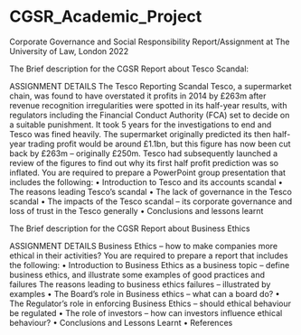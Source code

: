 # CGSR_Academic_Project
Corporate Governance and Social Responsibility Report/Assignment at The University of Law, London 2022


The Brief description for the CGSR Report about Tesco Scandal:

ASSIGNMENT DETAILS
The Tesco Reporting Scandal
Tesco, a supermarket chain, was found to have overstated it profits in 2014 by 
£263m after revenue recognition irregularities were spotted in its half-year results, 
with regulators including the Financial Conduct Authority (FCA) set to decide on a 
suitable punishment. It took 5 years for the investigations to end and Tesco was fined 
heavily. 
The supermarket originally predicted its then half-year trading profit would be around 
£1.1bn, but this figure has now been cut back by £263m – originally £250m. Tesco 
had subsequently launched a review of the figures to find out why its first half profit 
prediction was so inflated.
You are required to prepare a PowerPoint group presentation that includes the 
following:
• Introduction to Tesco and its accounts scandal
• The reasons leading Tesco’s scandal
• The lack of governance in the Tesco scandal
• The impacts of the Tesco scandal – its corporate governance and loss of trust 
in the Tesco generally
• Conclusions and lessons learnt




The Brief description for the CGSR Report about Business Ethics

ASSIGNMENT DETAILS
Business Ethics – how to make companies more ethical in their activities?
You are required to prepare a report that includes the following:
• Introduction to Business Ethics as a business topic – define business ethics, 
and illustrate some examples of good practices and failures
The reasons leading to business ethics failures – illustrated by examples
• The Board’s role in Business ethics – what can a board do?
• The Regulator’s role in enforcing Business Ethics – should ethical behaviour 
be regulated
• The role of investors – how can investors influence ethical behaviour? 
• Conclusions and Lessons Learnt
• References
